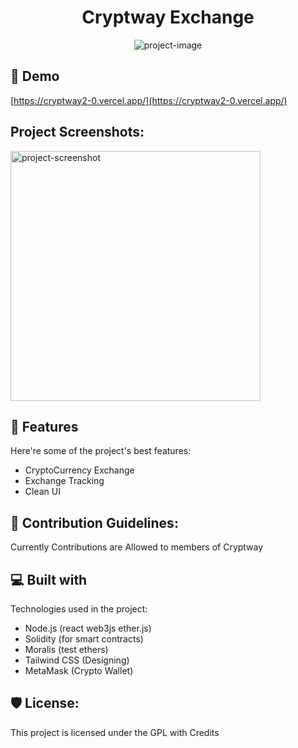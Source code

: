 <h1 align="center" id="title">Cryptway Exchange</h1>

<p align="center"><img src="https://socialify.git.ci/cryptway/cryptway-exchange/image?description=1&amp;font=Raleway&amp;issues=1&amp;language=1&amp;pattern=Charlie%20Brown&amp;pulls=1&amp;stargazers=100&amp;theme=Light" alt="project-image"></p>

<h2>🚀 Demo</h2>

[https://cryptway2-0.vercel.app/](https://cryptway2-0.vercel.app/)

<h2>Project Screenshots:</h2>

<img src="https://cdn.jsdelivr.net/gh/cryptway/cryptway.github.io@main/SS/02.png" alt="project-screenshot" width="400" height="400/">

  
  
<h2>🧐 Features</h2>

Here're some of the project's best features:

*   CryptoCurrency Exchange
*   Exchange Tracking
*   Clean UI
 

<h2>🍰 Contribution Guidelines:</h2>

Currently Contributions are Allowed to members of Cryptway

  
  
<h2>💻 Built with</h2>

Technologies used in the project:

*   Node.js (react web3js ether.js)
*   Solidity (for smart contracts)
*   Moralis (test ethers)
*   Tailwind CSS (Designing)
*   MetaMask (Crypto Wallet)

<h2>🛡️ License:</h2>

This project is licensed under the GPL with Credits
 
